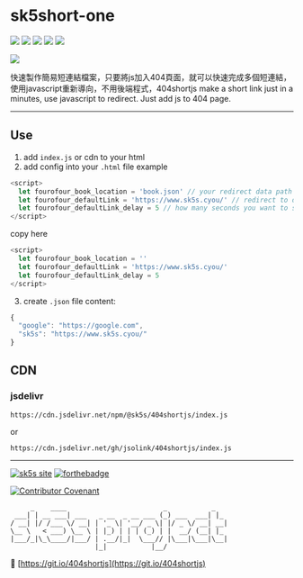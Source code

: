 # sk5short-one
![](https://img.shields.io/github/v/release/jsolink/404shortjs?style=for-the-badge)
![](https://img.shields.io/github/last-commit/jsolink/404shortjs?style=for-the-badge)
![](https://img.shields.io/github/license/jsolink/404shortjs?style=for-the-badge)
![](https://img.shields.io/github/languages/top/jsolink/404shortjs?style=for-the-badge)
![](https://img.shields.io/npm/v/@sk5s/404shortjs?style=for-the-badge)

[![](https://nodei.co/npm/@sk5s/404shortjs.png)](https://www.sk5s.cyou/)

快速製作簡易短連結檔案，只要將js加入404頁面，就可以快速完成多個短連結，使用javascript重新導向，不用後端程式，404shortjs make a short link just in a minutes, use javascript to redirect. Just add js to 404 page.

---

Use
---
1. add `index.js` or cdn to your html
2. add config into your `.html` file
example
```js
<script>
  let fourofour_book_location = 'book.json' // your redirect data path
  let fourofour_defaultLink = 'https://www.sk5s.cyou/' // redirect to default when error
  let fourofour_defaultLink_delay = 5 // how many seconds you want to stay on this page not redirect to default link when user go to 404 page.
</script>
```
copy here
```js
<script>
  let fourofour_book_location = ''
  let fourofour_defaultLink = 'https://www.sk5s.cyou/'
  let fourofour_defaultLink_delay = 5
</script>
```
3. create `.json` file
content:
```js
{
  "google": "https://google.com",
  "sk5s": "https://www.sk5s.cyou/"
}
```

CDN
---
### jsdelivr
```
https://cdn.jsdelivr.net/npm/@sk5s/404shortjs/index.js
```
or
```
https://cdn.jsdelivr.net/gh/jsolink/404shortjs/index.js
```

---

[![sk5s site](https://upload.cc/i1/2021/10/29/dVn6TN.png)](https://www.sk5s.cyou/)
[![forthebadge](https://forthebadge.com/images/badges/open-source.svg)](https://www.sk5s.cyou/)

[![Contributor Covenant](https://img.shields.io/badge/Contributor%20Covenant-2.1-4baaaa.svg?style=for-the-badge)](CODE_OF_CONDUCT.md)

```
     _    ____                        _           _   
 ___| | __ ___| ___   _ __  _ __ ___ (_) ___  ___| |_ 
/ __| |/ /___ \/ __| | '_ \| '__/ _ \| |/ _ \/ __| __|
\__ \   < ___) \__ \ | |_) | | | (_) | |  __/ (__| |_ 
|___/_|\_\____/|___/ | .__/|_|  \___// |\___|\___|\__|
                     |_|           |__/               
```

🔗 [https://git.io/404shortjs](https://git.io/404shortjs)